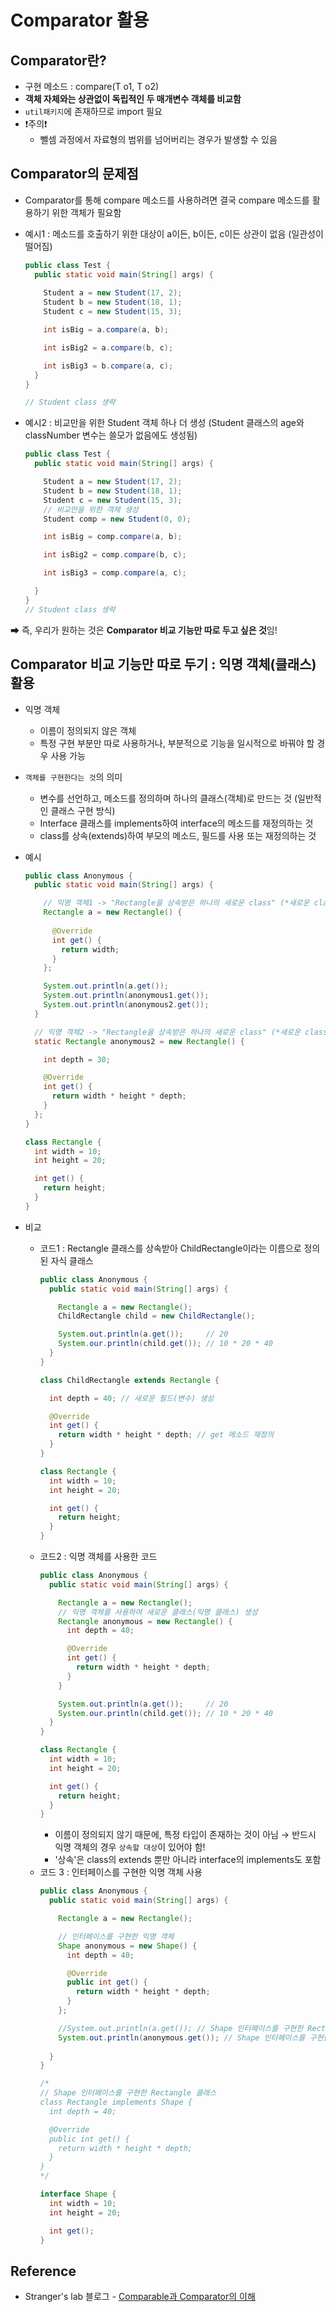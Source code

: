 # Comparator 활용

## Comparator란?

- 구현 메소드 : compare(T o1, T o2)
- **객체 자체와는 상관없이 독립적인 두 매개변수 객체를 비교함**
- `util패키지`에 존재하므로 import 필요
- ❗주의❗
  - 뺄셈 과정에서 자료형의 범위를 넘어버리는 경우가 발생할 수 있음

## Comparator의 문제점

- Comparator를 통해 compare 메소드를 사용하려면 결국 compare 메소드를 활용하기 위한 객체가 필요함

- 예시1 : 메소드를 호출하기 위한 대상이 a이든, b이든, c이든 상관이 없음 (일관성이 떨어짐)
  ```java
  public class Test {
    public static void main(String[] args) {
      
      Student a = new Student(17, 2);
      Student b = new Student(18, 1);
      Student c = new Student(15, 3);

      int isBig = a.compare(a, b);

      int isBig2 = a.compare(b, c);

      int isBig3 = b.compare(a, c);
    }
  }

  // Student class 생략
  ```
- 예시2 : 비교만을 위한 Student 객체 하나 더 생성 (Student 클래스의 age와 classNumber 변수는 쓸모가 없음에도 생성됨)
  ```java
  public class Test {
    public static void main(String[] args) {

      Student a = new Student(17, 2);
      Student b = new Student(18, 1);
      Student c = new Student(15, 3); 
      // 비교만을 위한 객체 생성
      Student comp = new Student(0, 0);

      int isBig = comp.compare(a, b);

      int isBig2 = comp.compare(b, c);

      int isBig3 = comp.compare(a, c);

    }
  }
  // Student class 생략
  ```

➡ 즉, 우리가 원하는 것은 **Comparator 비교 기능만 따로 두고 싶은 것**임!

## Comparator 비교 기능만 따로 두기 : 익명 객체(클래스) 활용

- 익명 객체
  - 이름이 정의되지 않은 객체
  - 특정 구현 부분만 따로 사용하거나, 부분적으로 기능을 일시적으로 바꿔야 할 경우 사용 가능

- `객체를 구현한다는 것`의 의미
  - 변수를 선언하고, 메소드를 정의하며 하나의 클래스(객체)로 만드는 것 (일반적인 클래스 구현 방식)
  - Interface 클래스를 implements하여 interface의 메소드를 재정의하는 것
  - class를 상속(extends)하여 부모의 메소드, 필드를 사용 또는 재정의하는 것

- 예시
  ```java
  public class Anonymous {
    public static void main(String[] args) {

      // 익명 객체1 -> "Rectangle을 상속받은 하나의 새로운 class" (*새로운 class인데 이름이 정의되지 않음*)
      Rectangle a = new Rectangle() {
        
        @Override
        int get() {
          return width;
        }
      };

      System.out.println(a.get());
      System.out.println(anonymous1.get());
      System.out.println(anonymous2.get());
    }

    // 익명 객체2 -> "Rectangle을 상속받은 하나의 새로운 class" (*새로운 class인데 이름이 정의되지 않음*)
    static Rectangle anonymous2 = new Rectangle() {

      int depth = 30;

      @Override
      int get() {
        return width * height * depth;
      }
    };
  }

  class Rectangle {
    int width = 10;
    int height = 20;

    int get() {
      return height;
    }
  }
  ```
- 비교
  - 코드1 : Rectangle 클래스를 상속받아 ChildRectangle이라는 이름으로 정의된 자식 클래스
    ```java
    public class Anonymous {
      public static void main(String[] args) {

        Rectangle a = new Rectangle();
        ChildRectangle child = new ChildRectangle();

        System.out.println(a.get());     // 20
        System.our.println(child.get()); // 10 * 20 * 40
      }
    }

    class ChildRectangle extends Rectangle {

      int depth = 40; // 새로운 필드(변수) 생성

      @Override
      int get() {
        return width * height * depth; // get 메소드 재정의
      }
    }

    class Rectangle {
      int width = 10;
      int height = 20;

      int get() {
        return height;
      }
    }
    ```
  - 코드2 : 익명 객체를 사용한 코드
    ```java
    public class Anonymous {
      public static void main(String[] args) {

        Rectangle a = new Rectangle();
        // 익명 객체를 사용하여 새로운 클래스(익명 클래스) 생성
        Rectangle anonymous = new Rectangle() {
          int depth = 40;

          @Override
          int get() {
            return width * height * depth;
          }
        }

        System.out.println(a.get());     // 20
        System.our.println(child.get()); // 10 * 20 * 40
      }
    }

    class Rectangle {
      int width = 10;
      int height = 20;

      int get() {
        return height;
      }
    }
    ```
    - 이름이 정의되지 않기 때문에, 특정 타입이 존재하는 것이 아님 → 반드시 익명 객체의 경우 `상속할 대상`이 있어야 함!
    - '상속'은 class의 extends 뿐만 아니라 interface의 implements도 포함
  - 코드 3 : 인터페이스를 구현한 익명 객체 사용
    ```java
    public class Anonymous {
      public static void main(String[] args) {

        Rectangle a = new Rectangle();

        // 인터페이스를 구현한 익명 객체
        Shape anonymous = new Shape() {
          int depth = 40;

          @Override
          public int get() {
            return width * height * depth;
          }
        };

        //System.out.println(a.get()); // Shape 인터페이스를 구현한 Rectangle (구체 클래스)
        System.out.println(anonymous.get()); // Shape 인터페이스를 구현한 익명 객체(클래스)
     
      }
    }

    /*
    // Shape 인터페이스를 구현한 Rectangle 클래스
    class Rectangle implements Shape {
      int depth = 40;

      @Override
      public int get() {
        return width * height * depth;
      }
    }
    */

    interface Shape {
      int width = 10;
      int height = 20;

      int get();
    }
    ```

## Reference

- Stranger's lab 블로그 - [Comparable과 Comparator의 이해](https://st-lab.tistory.com/243)